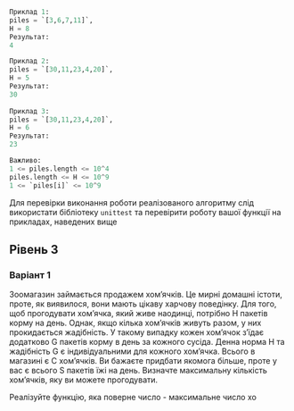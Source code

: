 
```python
Приклад 1:
piles = `[3,6,7,11]`, 
H = 8  
Результат: 
4  

Приклад 2:
piles = `[30,11,23,4,20]`,
H = 5  
Результат: 
30  
  
Приклад 3:
piles = `[30,11,23,4,20]`,
H = 6  
Результат: 
23

Важливо:
1 <= piles.length <= 10^4
piles.length <= H <= 10^9
1 <= `piles[i]` <= 10^9
```
Для перевірки виконання роботи реалізованого алгоритму слід використати бібліотеку `unittest` та перевірити роботу вашої функції на прикладах, наведених вище
## Рівень 3

### Варіант 1

Зоомагазин займається продажем хом’ячкiв. Це мирнi домашнi iстоти, проте, як
виявилося, вони мають цiкаву харчову поведiнку.
Для того, щоб прогодувати хом’ячка, який живе наодинцi, потрiбно H пакетiв корму
на день. Однак, якщо кiлька хом’ячкiв живуть разом, у них прокидається жадiбнiсть.
У такому випадку кожен хом’ячок з’їдає додатково G пакетiв корму в день за
кожного сусiда. Денна норма H та жадiбнiсть G є iндивiдуальними для кожного
хом’ячка.
Всього в магазинi є C хом’ячкiв. Ви бажаєте придбати якомога бiльше, проте у вас
є всього S пакетiв їжi на день. Визначте максимальну кiлькiсть хом’ячкiв, яку ви
можете прогодувати.

Реалізуйте функцію, яка поверне число - максимальне число хо
